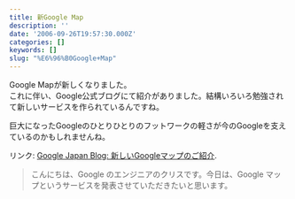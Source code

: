```yaml
---
title: 新Google Map
description: ''
date: '2006-09-26T19:57:30.000Z'
categories: []
keywords: []
slug: "%E6%96%B0Google+Map"
---
```

Google Mapが新しくなりました。  
これに伴い、Google公式ブログにて紹介がありました。結構いろいろ勉強されて新しいサービスを作られているんですね。

巨大になったGoogleのひとりひとりのフットワークの軽さが今のGoogleを支えているのかもしれませんね。

リンク: [Google Japan Blog: 新しいGoogleマップのご紹介](http://googlejapan.blogspot.com/2006/09/google_26.html "Google Japan Blog: 新しいGoogleマップのご紹介").

> こんにちは、Google のエンジニアのクリスです。今日は、Google マップというサービスを発表させていただきたいと思います。